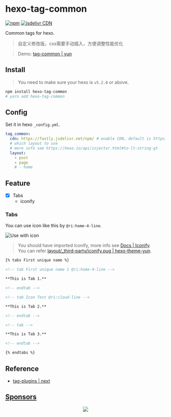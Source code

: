 # hexo-tag-common

[![npm](https://img.shields.io/npm/v/hexo-tag-common)](https://www.npmjs.com/package/hexo-tag-common)
[![jsdelivr CDN](https://data.jsdelivr.com/v1/package/npm/hexo-tag-common/badge)](https://www.jsdelivr.com/package/npm/hexo-tag-common)

Common tags for hexo.

> 自定义修改版，css需要手动插入，方便调整性能优化

> Demo: [tag-common | yun](https://www.yunyoujun.cn/yun/tag-common.html)

## Install

> You need to make sure your hexo is `v5.2.0` or above.

```sh
npm install hexo-tag-common
# yarn add hexo-tag-common
```

## Config

Set it in hexo `_config.yml`.

```yaml
tag_common:
  cdn: https://fastly.jsdelivr.net/npm/ # enable CDN, default is https://fastly.jsdelivr.net/npm/ 
  # which layout to use
  # more info see https://hexo.io/api/injector.html#to-lt-string-gt
  layout:
    - post
    - page
    # - home
```

## Feature

- [x] Tabs
  - iconify

### Tabs

You can use icon like this by `@ri:home-4-line`.

![Use with icon](https://user-images.githubusercontent.com/25154432/172246743-2c84d6df-927b-4678-89b4-052d2664109f.png)

> You should have imported iconify, more info see [Docs | Iconify](https://docs.iconify.design/).  
> You can refer [layout/_third-party/iconify.pug | hexo-theme-yun](https://github.com/YunYouJun/hexo-theme-yun/blob/dev/packages/hexo-theme-yun/layout/_third-party/iconify.pug).

```md
{% tabs First unique name %}

<!-- tab First unique name 1 @ri:home-4-line -->

**This is Tab 1.**

<!-- endtab -->

<!-- tab Icon Test @ri:cloud-line -->

**This is Tab 2.**

<!-- endtab -->

<!-- tab -->

**This is Tab 3.**

<!-- endtab -->

{% endtabs %}
```

## Reference

- [tag-plugins | next](https://theme-next.js.org/docs/tag-plugins/)

## [Sponsors](https://sponsors.yunyoujun.cn)

<p align="center">
  <a href="https://sponsors.yunyoujun.cn">
    <img src='https://sponsors.yunyoujun.cn/sponsors.svg'/>
  </a>
</p>
